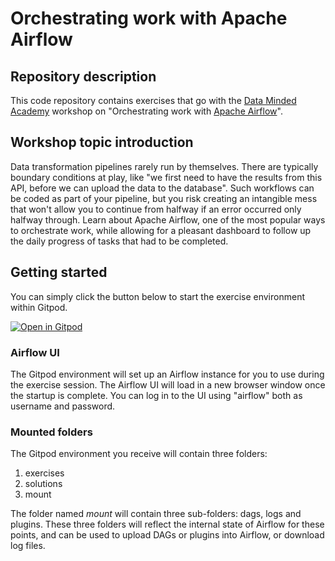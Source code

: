 # Orchestrating work with Apache Airflow

## Repository description

This code repository contains exercises that go with the [Data Minded
Academy](https://www.dataminded.academy/) workshop on "Orchestrating work with
[Apache Airflow](https://airflow.apache.org/)".

## Workshop topic introduction

Data transformation pipelines rarely run by themselves. There are typically
boundary conditions at play, like "we first need to have the results from this
API, before we can upload the data to the database". Such workflows can be
coded as part of your pipeline, but you risk creating an intangible mess that
won't allow you to continue from halfway if an error occurred only halfway
through. Learn about Apache Airflow, one of the most popular ways to
orchestrate work, while allowing for a pleasant dashboard to follow up the
daily progress of tasks that had to be completed.


## Getting started

You can simply click the button below to start the exercise environment within
Gitpod.

[![Open in Gitpod](
    https://gitpod.io/button/open-in-gitpod.svg
)](https://gitpod.io/#https://github.com/oliverw1/dmacademy-apache-airflow)

### Airflow UI

The Gitpod environment will set up an Airflow instance for you to use during the
exercise session. The Airflow UI will load in a new browser window once the
startup is complete. You can log in to the UI using "airflow" both as username
and password.

### Mounted folders

The Gitpod environment you receive will contain three folders:

1. exercises
2. solutions
3. mount

The folder named *mount* will contain three sub-folders: dags, logs and plugins.
These three folders will reflect the internal state of Airflow for these points,
and can be used to upload DAGs or plugins into Airflow, or download log files.
